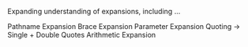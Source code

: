 Expanding understanding of expansions, including ...

Pathname Expansion
Brace Expansion
Parameter Expansion
Quoting -> Single + Double Quotes
Arithmetic Expansion
